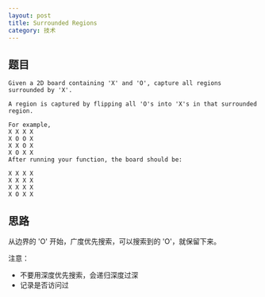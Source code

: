```yaml
---
layout: post
title: Surrounded Regions
category: 技术
---
```


## 题目

```
Given a 2D board containing 'X' and 'O', capture all regions surrounded by 'X'.

A region is captured by flipping all 'O's into 'X's in that surrounded region.

For example,
X X X X
X O O X
X X O X
X O X X
After running your function, the board should be:

X X X X
X X X X
X X X X
X O X X
```

## 思路

从边界的 'O' 开始，广度优先搜索，可以搜索到的 'O'，就保留下来。

注意：

* 不要用深度优先搜索，会递归深度过深
* 记录是否访问过
